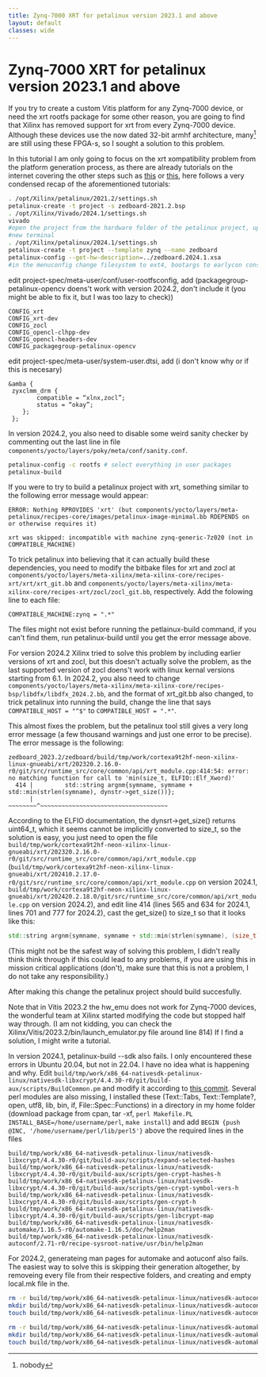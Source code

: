 ```yaml
---
title: Zynq-7000 XRT for petalinux version 2023.1 and above
layout: default
classes: wide
---
```

# Zynq-7000 XRT for petalinux version 2023.1 and above

If you try to create a custom Vitis platform for any Zynq-7000 device, or need the xrt rootfs package for some other reason, you are going to find that Xilinx has removed support for xrt from every Zynq-7000 device. Although these devices use the now dated 32-bit armhf architecture, many[^1] are still using these FPGA-s, so I sought a solution to this problem.
[^1]: nobody

In this tutorial I am only going to focus on the xrt xompatibility problem from the platform generation process, as there are already tutorials on the internet covering the other steps such as [this](https://www.hackster.io/news/microzed-chronicles-microzed-zynq-7000-vitis-platform-creation-df25e1054fb6) or [this](https://www.hackster.io/anujvaishnav20/building-custom-sdsoc-platform-with-petalinux-268bfd), here follows a very condensed recap of the aforementioned tutorials: 

```bash
. /opt/Xilinx/petalinux/2021.2/settings.sh
petalinux-create -t project -s zedboard-2021.2.bsp
. /opt/Xilinx/Vivado/2024.1/settings.sh
vivado
#open the project from the hardware folder of the petalinux project, upgrade everything generate bitstream export hardware
#new terminal
. /opt/Xilinx/petalinux/2024.1/settings.sh
petalinux-create -t project --template zynq --name zedboard
petalinux-config --get-hw-description=../zedboard.2024.1.xsa
#in the menuconfig change filesystem to ext4, bootargs to earlycon console=ttyPS0,115200 clk_ignore_unused root=/dev/mmcblk0p2 rw rootwait cma=256M
```
edit project-spec/meta-user/conf/user-rootfsconfig, add (packagegroup-petalinux-opencv doens't work with version 2024.2, don't include it (you might be able to fix it, but I was too lazy to check))
```text
CONFIG_xrt
CONFIG_xrt-dev
CONFIG_zocl
CONFIG_opencl-clhpp-dev
CONFIG_opencl-headers-dev
CONFIG_packagegroup-petalinux-opencv
```
edit project-spec/meta-user/system-user.dtsi, add (i don't know why or if this is necesary)
```text
&amba {
 zyxclmm_drm {
 		compatible = “xlnx,zocl”;
 		status = “okay”;
 	};
 };
```
In version 2024.2, you also need to disable some weird sanity checker by commenting out the last line in file ```components/yocto/layers/poky/meta/conf/sanity.conf```.
```bash
petalinux-config -c rootfs # select everything in user packages
petalinux-build
```

If you were to try to build a petalinux project with xrt, something similar to the following error message would appear:
```console
ERROR: Nothing RPROVIDES 'xrt' (but components/yocto/layers/meta-petalinux/recipes-core/images/petalinux-image-minimal.bb RDEPENDS on or otherwise requires it)

xrt was skipped: incompatible with machine zynq-generic-7z020 (not in COMPATIBLE_MACHINE)
```
To trick petalinux into believing that it can actually build these dependencies, you need to modify the bitbake files for xrt and zocl at ```components/yocto/layers/meta-xilinx/meta-xilinx-core/recipes-xrt/xrt/xrt_git.bb``` and ```components/yocto/layers/meta-xilinx/meta-xilinx-core/recipes-xrt/zocl/zocl_git.bb```, respectively. Add the folowing line to each file:
```text
COMPATIBLE_MACHINE:zynq = ".*"
```
The files might not exist before running the petlainux-build command, if you can't find them, run petalinux-build until you get the error message above.

For version 2024.2 Xilinx tried to solve this problem by including earlier versions of xrt and zocl, but this doesn't actually solve the problem, as the last supported version of zocl doens't work with linux kernal versions starting from 6.1.
In 2024.2, you also need to change ```components/yocto/layers/meta-xilinx/meta-xilinx-core/recipes-bsp/libdfx/libdfx_2024.2.bb```, and the format of xrt_git.bb also changed, to trick petalinux into running the build, change the line that says ```COMPATIBLE_HOST = "^$"``` to ```COMPATIBLE_HOST = ".*"```.

This almost fixes the problem, but the petalinux tool still gives a very long error message (a few thousand warnings and just one error to be precise). The error message is the following:
```console
zedboard_2023.2/zedboard/build/tmp/work/cortexa9t2hf-neon-xilinx-linux-gnueabi/xrt/202320.2.16.0-r0/git/src/runtime_src/core/common/api/xrt_module.cpp:414:54: error: no matching function for call to 'min(size_t, ELFIO::Elf_Xword)'
  414 |         std::string argnm{symname, symname + std::min(strlen(symname), dynstr->get_size())};
      |                                              ~~~~~~~~^~~~~~~~~~~~~~~~~~~~~~~~~~~~~~~~~~~~~
```
According to the ELFIO documentation, the dynsrt->get_size() returns uint64_t, which it seems cannot be implicitly converted to size_t, so the solution is easy, you just need to open the file ```build/tmp/work/cortexa9t2hf-neon-xilinx-linux-gnueabi/xrt/202320.2.16.0-r0/git/src/runtime_src/core/common/api/xrt_module.cpp``` (```build/tmp/work/cortexa9t2hf-neon-xilinx-linux-gnueabi/xrt/202410.2.17.0-r0/git/src/runtime_src/core/common/api/xrt_module.cpp``` on version 2024.1, ```build/tmp/work/cortexa9t2hf-neon-xilinx-linux-gnueabi/xrt/202420.2.18.0/git/src/runtime_src/core/common/api/xrt_module.cpp``` on version 2024.2), and edit line 414 (lines 565 and 634 for 2024.1, lines 701 and 777 for 2024.2), cast the get_size() to size_t so that it looks like this:
```cpp
std::string argnm{symname, symname + std::min(strlen(symname), (size_t)dynstr->get_size())};
```
(This might not be the safest way of solving this problem, I didn't really think think through if this could lead to any problems, if you are using this in mission critical applications (don't), make sure that this is not a problem, I do not take any responsibility.)

After making this change the petalinux project should build succesfully.

Note that in Vitis 2023.2 the hw_emu does not work for Zynq-7000 devices, the wonderful team at Xilinx started modifying the code but stopped half way through. (I am not kidding, you can check the Xilinx/Vitis/2023.2/bin/launch_emulator.py file around line 814) If I find a solution, I might write a tutorial.

In version 2024.1, petalinux-build --sdk also fails. I only encountered these errors in Ubuntu 20.04, but not in 22.04. I have no idea what is happening and why. Edit ```build/tmp/work/x86_64-nativesdk-petalinux-linux/nativesdk-libxcrypt/4.4.30-r0/git/build-aux/scripts/BuildCommon.pm``` and modify it according to [this commit](https://github.com/besser82/libxcrypt/pull/171/commits/ce562f4d33dc090fcd8f6ea1af3ba32cdc2b3c9c). Several perl modules are also missing, I installed these (Text::Tabs, Text::Template?, open, utf8, lib, bin, if, File::Spec::Functions) in a directory in my home folder (download package from cpan, tar -xf, ```perl Makefile.PL INSTALL_BASE=/home/username/perl```, ```make install```) and add ```BEGIN {push @INC, '/home/username/perl/lib/perl5'}``` above the required lines in the files 
```text
build/tmp/work/x86_64-nativesdk-petalinux-linux/nativesdk-libxcrypt/4.4.30-r0/git/build-aux/scripts/expand-selected-hashes
build/tmp/work/x86_64-nativesdk-petalinux-linux/nativesdk-libxcrypt/4.4.30-r0/git/build-aux/scripts/gen-crypt-hashes-h
build/tmp/work/x86_64-nativesdk-petalinux-linux/nativesdk-libxcrypt/4.4.30-r0/git/build-aux/scripts/gen-crypt-symbol-vers-h
build/tmp/work/x86_64-nativesdk-petalinux-linux/nativesdk-libxcrypt/4.4.30-r0/git/build-aux/scripts/gen-crypt-h
build/tmp/work/x86_64-nativesdk-petalinux-linux/nativesdk-libxcrypt/4.4.30-r0/git/build-aux/scripts/gen-libcrypt-map
build/tmp/work/x86_64-nativesdk-petalinux-linux/nativesdk-automake/1.16.5-r0/automake-1.16.5/doc/help2man
build/tmp/work/x86_64-nativesdk-petalinux-linux/nativesdk-autoconf/2.71-r0/recipe-sysroot-native/usr/bin/help2man
```
For 2024.2, generateing man pages for automake and aotuconf also fails. The easiest way to solve this is skipping their generation altogether, by removeing every file from their respective folders, and creating and empty local.mk file in the. 
```bash
rm -r build/tmp/work/x86_64-nativesdk-petalinux-linux/nativesdk-autoconf/2.72e/autoconf-2.72e/man/
mkdir build/tmp/work/x86_64-nativesdk-petalinux-linux/nativesdk-autoconf/2.72e/autoconf-2.72e/man/
touch build/tmp/work/x86_64-nativesdk-petalinux-linux/nativesdk-autoconf/2.72e/autoconf-2.72e/man/local.mk

rm -r build/tmp/work/x86_64-nativesdk-petalinux-linux/nativesdk-automake/1.16.5/automake-1.16.5/man/
mkdir build/tmp/work/x86_64-nativesdk-petalinux-linux/nativesdk-automake/1.16.5/automake-1.16.5/man/
touch build/tmp/work/x86_64-nativesdk-petalinux-linux/nativesdk-automake/1.16.5/automake-1.16.5/man/local.mk
```

